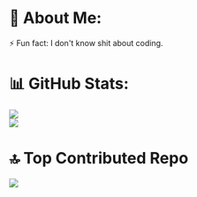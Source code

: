 # 💫 About Me:
⚡ Fun fact: I don't know shit about coding.

# 📊 GitHub Stats:
![](https://github-readme-stats.vercel.app/api?username=anotherduckling&theme=dark&hide_border=false&include_all_commits=true&count_private=true)<br/>
![](https://github-readme-streak-stats.herokuapp.com/?user=anotherduckling&theme=dark&hide_border=false)<br/>

# 🔝 Top Contributed Repo
![](https://github-contributor-stats.vercel.app/api?username=anotherduckling&limit=5&theme=dark&combine_all_yearly_contributions=true)




